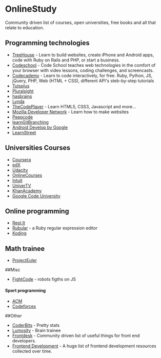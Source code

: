 OnlineStudy
=========
Community driven list of courses, open universities, free books and all that relate to  education.

## Programming technologies
- [TreeHouse](http://teamtreehouse.com/) - Learn to build websites, create iPhone and Android apps, code with Ruby on Rails and PHP, or start a business.
- [Codeschool](http://www.codeschool.com/) - Code School teaches web technologies in the comfort of your browser with video lessons, coding challenges, and screencasts.
- [Codecademy](http://www.codecademy.com/) - Learn to code interactively, for free. Ruby, Python, JS, jQuery, PHP, Web (HTML + CSS), different API's steb-by-step tutorials
- [Tutsplus](https://tutsplus.com/)
- [Pluralsight](http://www.pluralsight.com/)
- [hasbrains](http://hasbrains.ru/)
- [Lynda](http://www.lynda.com/)
- [TheCodePlayer](http://thecodeplayer.com/) - Learn HTML5, CSS3, Javascript and more...
- [Mozilla Developer Network](https://developer.mozilla.org/en-US/learn) - Learn how to make websites
- [Peepcode](https://peepcode.com/) 
- [learnGitBranching](http://pcottle.github.io/learnGitBranching/)
- [Android Develop by Google](http://developer.android.com/training/index.html) 
- [LearnStreet](http://www.learnstreet.com/)

## Universities Courses
- [Coursera](https://www.coursera.org/) 
- [edX](https://www.edx.org/)
- [Udacity](https://www.udacity.com/)
- [OnlineCourses](http://www.onlinecourses.com/)
- [Intuit](http://www.intuit.ru/) 
- [UniverTV](http://univertv.ru/)
- [KhanAcademy](https://www.khanacademy.org/) 
- [Google Code University](https://developers.google.com/university/courses) 

## Online programming
- [Repl.It](http://repl.it/) 
- [Rubular](http://rubular.com/) - a Ruby regular expression editor
- [Koding](https://koding.com/) 

## Math trainee
- [ProjectEuler](http://projecteuler.net/problems)

##Misc
- [FightCode](http://fightcodegame.com/) - robots figths on JS

#### Sport programming
- [ACM](http://www.acm.org/)
- [Codeforces](http://codeforces.ru/)

##Other
- [CoderBits](https://coderbits.com/dddenis) - Pretty stats
- [Lumosity](https://www.lumosity.com/login) - Brain trainee
- [Frontdesk](https://github.com/miripiruni/frontdesk) - Community driven list of useful things for front end developers.
- [Frontend Development](https://github.com/dypsilon/frontend-dev-bookmarks) - A huge list of frontend development resources collected over time.

